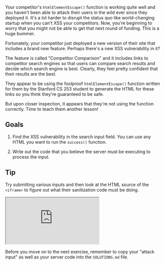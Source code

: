 Your competitor's `htmlElementEscape()` function is working quite well and you haven't been able to attack their users in the wild ever since they deployed it. It's a lot harder to disrupt the status quo like world-changing startup when you can't XSS your competitors. Now, you're beginning to worry that you might not be able to get that next round of funding. This is a huge bummer.

Fortunately, your competitor just deployed a new version of their site that includes a brand new feature. Perhaps there's a new XSS vulnerability in it?

The feature is called "Competitor Comparison" and it includes links to competitor search engines so that users can compare search results and decide which search engine is best. Clearly, they feel pretty confident that their results are the best.

They appear to be using the foolproof `htmlElementEscape()` function written for them by the Stanford CS 253 student to generate the HTML for these links so you think they're guaranteed to be safe.

But upon closer inspection, it appears that they're not using the function correctly. Time to teach them another lesson!

## Goals

1. Find the XSS vulnerability in the search input field. You can use any HTML you want to run the `success()` function.

1. Write out the code that you believe the server must be executing to process the input.

## Tip

Try submitting various inputs and then look at the HTML source of the `<iframe>` to figure out what their sanitization code must be doing.

<iframe src='http://caloogle.xyz:4100'></iframe>

Before you move on to the next exercise, remember to copy your "attack input" as well as your server code into the `SOLUTIONS.md` file.
